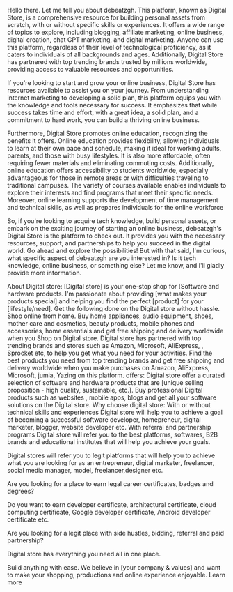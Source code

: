 Hello there. Let me tell you about debeatzgh. This platform, known as Digital Store, is a comprehensive resource for building personal assets from scratch, with or without specific skills or experiences.
 It offers a wide range of topics to explore, including blogging, affiliate marketing, online business, digital creation, chat GPT marketing, and digital marketing.
Anyone can use this platform, regardless of their level of technological proficiency, as it caters to individuals of all backgrounds and ages.
Additionally, Digital Store has partnered with top trending brands trusted by millions worldwide, providing access to valuable resources and opportunities. 

If you're looking to start and grow your online business, Digital Store has resources available to assist you on your journey.
From understanding internet marketing to developing a solid plan, this platform equips you with the knowledge and tools necessary for success.
It emphasizes that while success takes time and effort, with a great idea, a solid plan, and a commitment to hard work, you can build a thriving online business.

Furthermore, Digital Store promotes online education, recognizing the benefits it offers.
Online education provides flexibility, allowing individuals to learn at their own pace and schedule, making it ideal for working adults, parents, and those with busy lifestyles. 
It is also more affordable, often requiring fewer materials and eliminating commuting costs.
Additionally, online education offers accessibility to students worldwide, especially advantageous for those in remote areas or with difficulties traveling to traditional campuses.
The variety of courses available enables individuals to explore their interests and find programs that meet their specific needs.
Moreover, online learning supports the development of time management and technical skills, as well as prepares individuals for the online workforce

So, if you're looking to acquire tech knowledge, build personal assets, or embark on the exciting journey of starting an online business, debeatzgh's Digital Store is the platform to check out.
It provides you with the necessary resources, support, and partnerships to help you succeed in the digital world. Go ahead and explore the possibilities!
But with that said, I'm curious, what specific aspect of debeatzgh are you interested in? Is it tech knowledge, online business, or something else? Let me know, and I'll gladly provide more information.


About Digital store: [Digital store] is your one-stop shop for [Software and hardware products. I'm passionate about providing [what makes your products special] and helping you find the perfect [product] for your [lifestyle/need].
Get the following done on the Digital store without hassle.
Shop online from home.
Buy home appliances, audio equipment, shoes, mother care and cosmetics, beauty products, mobile phones and accessories, home essentials and get free shipping and delivery worldwide when you Shop on Digital store.
Digital store has partnered with top trending brands and stores such as Amazon, Microsoft, AliExpress, , Sprocket etc, to help you get what you need for your activities.
Find the best products you need from top trending brands and get free shipping and delivery worldwide when you make purchases on Amazon, AliExpress, Microsoft, jumia, Yazing on this platform.
 offers: Digital store offer a curated selection of software and hardware products that are [unique selling proposition - high quality, sustainable, etc.].
Buy professional Digital products such as websites , mobile apps, blogs and get all your software solutions on the Digital store. 
Why choose digital store: With or without technical skills and experiences Digital store will help you to achieve a goal of becoming a successful software developer, homepreneur, digital marketer, blogger, website developer etc.
With  referral and partnership programs Digital store will refer you to the best platforms, softwares, B2B brands and educational institutes that will help you achieve your goals.

Digital stores will refer you to legit platforms that will help you to achieve what you are looking for as an entrepreneur, digital marketer, freelancer, social media manager, model, freelancer,designer etc.

Are you looking for a place to earn legal career certificates, badges and degrees? 

Do you want to earn developer certificate, architectural certificate, cloud computing certificate, Google developer certificate, Android developer certificate etc.

Are you looking for a legit place with side hustles, bidding, referral and paid partnership?

Digital store has everything you need all in one place.

Build anything with ease. We believe in [your company & values] and want to make your shopping, productions and online experience enjoyable.
Learn more 

